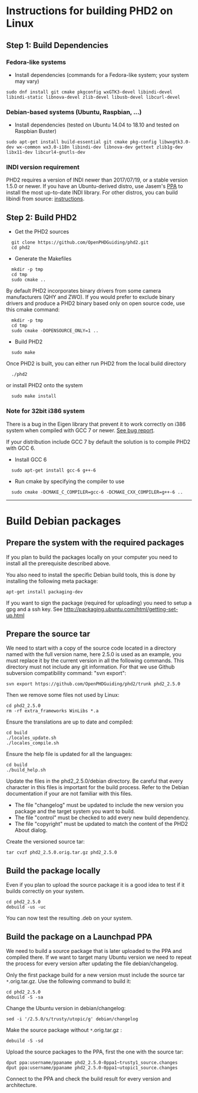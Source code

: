 # Instructions for building PHD2 on Linux #

## Step 1: Build Dependencies ##
### Fedora-like systems ###

  * Install dependencies (commands for a Fedora-like system; your system may vary)
```
sudo dnf install git cmake pkgconfig wxGTK3-devel libindi-devel libindi-static libnova-devel zlib-devel libusb-devel libcurl-devel
```

### Debian-based systems (Ubuntu, Raspbian, ...) ###

  * Install dependencies (tested on Ubuntu 14.04 to 18.10 and tested on Raspbian Buster)
```
sudo apt-get install build-essential git cmake pkg-config libwxgtk3.0-dev wx-common wx3.0-i18n libindi-dev libnova-dev gettext zlib1g-dev libx11-dev libcurl4-gnutls-dev
```

### INDI version requirement ###

PHD2 requires a version of INDI newer than 2017/07/19, or a stable version 1.5.0 or newer. If you have an Ubuntu-derived distro, use Jasem's [PPA](https://launchpad.net/~mutlaqja/+archive/ubuntu/ppa) to install the most up-to-date INDI library.  For other distros, you can build libindi from source: [instructions](https://github.com/indilib/indi).

## Step 2: Build PHD2 ##

  * Get the PHD2 sources

```
  git clone https://github.com/OpenPHDGuiding/phd2.git
  cd phd2
```

  * Generate the Makefiles

```
  mkdir -p tmp
  cd tmp
  sudo cmake ..
```

By default PHD2 incorporates binary drivers from some camera manufacturers (QHY and ZWO). If you would prefer to exclude binary drivers and produce a PHD2 binary based only on open source code, use this cmake command:

```
  mkdir -p tmp
  cd tmp
  sudo cmake -DOPENSOURCE_ONLY=1 ..
```

  * Build PHD2

```
  sudo make
```

Once PHD2 is built, you can either run PHD2 from the local build directory

```
  ./phd2
```

or install PHD2 onto the system

```
  sudo make install
```

### Note for 32bit i386 system ###

There is a bug in the Eigen library that prevent it to work correctly on i386 system when compiled with GCC 7 or newer. [See bug report](https://github.com/OpenPHDGuiding/phd2/issues/608).

If your distribution include GCC 7 by default the solution is to compile PHD2 with GCC 6.

  * Install GCC 6
```
  sudo apt-get install gcc-6 g++-6
```
  * Run cmake by specifying the compiler to use
```
  sudo cmake -DCMAKE_C_COMPILER=gcc-6 -DCMAKE_CXX_COMPILER=g++-6 ..
```

---


# Build Debian packages #

## Prepare the system with the required packages ##

If you plan to build the packages locally on your computer you need to install all the prerequisite described above.

You also need to install the specific Debian build tools, this is done by installing the following meta package:
```
apt-get install packaging-dev
```

If you want to sign the package (required for uploading) you need to setup a gpg and a ssh key. See http://packaging.ubuntu.com/html/getting-set-up.html

## Prepare the source tar ##

We need to start with a copy of the source code located in a directory named with the full version name, here 2.5.0 is used as an example, you must replace it by the current version in all the following commands. This directory must not include any git information. For that we use Github subversion compatibility command: "svn export":
```
svn export https://github.com/OpenPHDGuiding/phd2/trunk phd2_2.5.0
```
Then we remove some files not used by Linux:
```
cd phd2_2.5.0
rm -rf extra_frameworks WinLibs *.a
```
Ensure the translations are up to date and compiled:
```
cd build
./locales_update.sh
./locales_compile.sh
```
Ensure the help file is updated for all the languages:
```
cd build
./build_help.sh
```
Update the files in the phd2\_2.5.0/debian directory. Be careful that every character in this files is important for the build process. Refer to the Debian documentation if your are not familiar with this files.
  * The file "changelog" must be updated to include the new version you package and the target system you want to build.
  * The file "control"  must be checked to add every new build dependency.
  * The file "copyright" must be updated to match the content of the PHD2 About dialog.

Create the versioned source tar:
```
tar cvzf phd2_2.5.0.orig.tar.gz phd2_2.5.0
```

## Build the package locally ##

Even if you plan to upload the source package it is a good idea to test if it builds correctly on your system.
```
cd phd2_2.5.0
debuild -us -uc
```
You can now test the resulting .deb on your system.

## Build the package on a Launchpad PPA ##

We need to build a source package that is later uploaded to the PPA and compiled there. If we want to target many Ubuntu version we need to repeat the process for every version after updating the file debian/changelog.

Only the first package build for a new version must include the source tar `*`.orig.tar.gz. Use the following command to build it:
```
cd phd2_2.5.0
debuild -S -sa
```

Change the Ubuntu version in debian/changelog:
```
sed -i '/2.5.0/s/trusty/utopic/g' debian/changelog
```
Make the source package without `*`.orig.tar.gz :
```
debuild -S -sd
```

Upload the source packages to the PPA, first the one with the source tar:
```
dput ppa:username/ppaname phd2_2.5.0-0ppa1~trusty1_source.changes
dput ppa:username/ppaname phd2_2.5.0-0ppa1~utopic1_source.changes
```

Connect to the PPA and check the build result for every version and architecture.